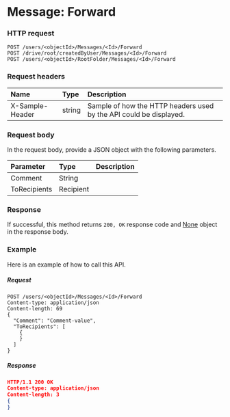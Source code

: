 # Message: Forward


### HTTP request
```http
POST /users/<objectId>/Messages/<Id>/Forward
POST /drive/root/createdByUser/Messages/<Id>/Forward
POST /users/<objectId>/RootFolder/Messages/<Id>/Forward

```
### Request headers
| Name       | Type | Description|
|:---------------|:--------|:----------|
| X-Sample-Header  | string  | Sample of how the HTTP headers used by the API could be displayed.|

### Request body
In the request body, provide a JSON object with the following parameters.

| Parameter	   | Type	|Description|
|:---------------|:--------|:----------|
|Comment|String||
|ToRecipients|Recipient||

### Response
If successful, this method returns `200, OK` response code and [None](../resources/none.md) object in the response body.

### Example
Here is an example of how to call this API.
##### Request
```http
POST /users/<objectId>/Messages/<Id>/Forward
Content-type: application/json
Content-length: 69
{
  "Comment": "Comment-value",
  "ToRecipients": [
    {
    }
  ]
}
```
##### Response
```json
HTTP/1.1 200 OK
Content-type: application/json
Content-length: 3
{
}
```

<!-- uuid: df02608f-d5a3-4785-82c8-f1a29803950e
2015-10-09 18:31:37 UTC -->